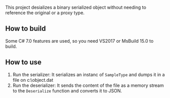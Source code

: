 This project desializes a binary serialized object without needing to reference the original or a proxy type.


## How to build ##

Some C# 7.0 features are used, so you need VS2017 or MsBuild 15.0 to build.

## How to use ##
1. Run the serializer: It serializes an instanc of `SampleType` and dumps it in a file on c:\object.dat
2. Run the deserializer: It sends the content of the file as a memory stream to the `Deserialize` function and converts it to JSON.


